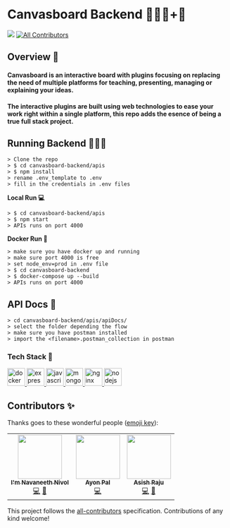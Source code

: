 # Canvasboard Backend 👨🏻‍💻+🎨

<!-- ALL-CONTRIBUTORS-BADGE:START - Do not remove or modify this section -->

<img src="https://img.shields.io/badge/We%20❤-NodeJS-green?style=for-the-badge"> [![All Contributors](https://img.shields.io/badge/all_contributors-3-orange.svg?style=for-the-badge)](#contributors-)

<!-- ALL-CONTRIBUTORS-BADGE:END -->

## Overview 👀

#### Canvasboard is an interactive board with plugins focusing on replacing the need of multiple platforms for teaching, presenting, managing or explaining your ideas.

#### The interactive plugins are built using web technologies to ease your work right within a single platform, this repo adds the esence of being a true full stack project.

## Running Backend 🏃🏻‍♂️

```
> Clone the repo
> $ cd canvasboard-backend/apis
> $ npm install
> rename .env_template to .env
> fill in the credentials in .env files
```

**Local Run 💻**

```
> $ cd canvasboard-backend/apis
> $ npm start
> APIs runs on port 4000
```

**Docker Run 🚢**

```
> make sure you have docker up and running
> make sure port 4000 is free
> set node_env=prod in .env file
> $ cd canvasboard-backend
> $ docker-compose up --build
> APIs runs on port 4000
```

## API Docs 📘

```
> cd canvasboard-backend/apis/apiDocs/
> select the folder depending the flow
> make sure you have postman installed
> import the <filename>.postman_collection in postman
```

### Tech Stack 🧐

<p align="left"> <a href="https://www.docker.com/" target="_blank"> <img src="https://devicons.github.io/devicon/devicon.git/icons/docker/docker-original-wordmark.svg" alt="docker" width="40" height="40"/> </a> <a href="https://expressjs.com" target="_blank"> <img src="https://devicons.github.io/devicon/devicon.git/icons/express/express-original-wordmark.svg" alt="express" width="40" height="40"/> </a> <a href="https://developer.mozilla.org/en-US/docs/Web/JavaScript" target="_blank"> <img src="https://devicons.github.io/devicon/devicon.git/icons/javascript/javascript-original.svg" alt="javascript" width="40" height="40"/> </a> <a href="https://www.mongodb.com/" target="_blank"> <img src="https://devicons.github.io/devicon/devicon.git/icons/mongodb/mongodb-original-wordmark.svg" alt="mongodb" width="40" height="40"/> </a> <a href="https://www.nginx.com" target="_blank"> <img src="https://devicons.github.io/devicon/devicon.git/icons/nginx/nginx-original.svg" alt="nginx" width="40" height="40"/> </a> <a href="https://nodejs.org" target="_blank"> <img src="https://devicons.github.io/devicon/devicon.git/icons/nodejs/nodejs-original-wordmark.svg" alt="nodejs" width="40" height="40"/> </a> </p>

## Contributors ✨

Thanks goes to these wonderful people ([emoji key](https://allcontributors.org/docs/en/emoji-key)):

<!-- ALL-CONTRIBUTORS-LIST:START - Do not remove or modify this section -->
<!-- prettier-ignore-start -->
<!-- markdownlint-disable -->
<table>
  <tr>
    <td align="center"><a href="https://github.com/NavaneethNivol"><img src="https://avatars0.githubusercontent.com/u/33155848?v=4" width="100px;" alt=""/><br /><sub><b>I'm Navaneeth Nivol</b></sub></a><br /><a href="https://github.com/Canvasbird/canvasboard-backend/commits?author=NavaneethNivol" title="Code">💻</a> <a href="#maintenance-AsishRaju" title="Maintenance">🚧</a></td>
    <td align="center"><a href="https://github.com/AyonPal"><img src="https://avatars3.githubusercontent.com/u/17457713?v=4" width="100px;" alt=""/><br /><sub><b>Ayon Pal</b></sub></a><br /><a href="https://github.com/Canvasbird/canvasboard-backend/commits?author=AyonPal" title="Code">💻</a></td>
    <td align="center"><a href="https://github.com/AsishRaju"><img src="https://avatars0.githubusercontent.com/u/41658324?v=4" width="100px;" alt=""/><br /><sub><b>Asish Raju</b></sub></a><br /><a href="https://github.com/Canvasbird/canvasboard-backend/commits?author=AsishRaju" title="Code">💻</a> <a href="#maintenance-AsishRaju" title="Maintenance">🚧</a></td>
  </tr>
</table>

<!-- markdownlint-enable -->
<!-- prettier-ignore-end -->

<!-- ALL-CONTRIBUTORS-LIST:END -->

This project follows the [all-contributors](https://github.com/all-contributors/all-contributors) specification. Contributions of any kind welcome!
